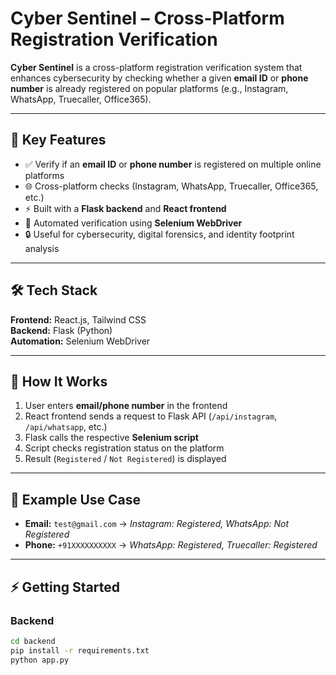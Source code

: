 # Cyber Sentinel – Cross-Platform Registration Verification  

**Cyber Sentinel** is a cross-platform registration verification system that enhances cybersecurity by checking whether a given **email ID** or **phone number** is already registered on popular platforms (e.g., Instagram, WhatsApp, Truecaller, Office365).  

---

## 🔑 Key Features  
- ✅ Verify if an **email ID** or **phone number** is registered on multiple online platforms  
- 🌐 Cross-platform checks (Instagram, WhatsApp, Truecaller, Office365, etc.)  
- ⚡ Built with a **Flask backend** and **React frontend**  
- 🤖 Automated verification using **Selenium WebDriver**  
- 🔒 Useful for cybersecurity, digital forensics, and identity footprint analysis  

---

## 🛠️ Tech Stack  
**Frontend:** React.js, Tailwind CSS  
**Backend:** Flask (Python)  
**Automation:** Selenium WebDriver   

---

## 🚀 How It Works  
1. User enters **email/phone number** in the frontend  
2. React frontend sends a request to Flask API (`/api/instagram`, `/api/whatsapp`, etc.)  
3. Flask calls the respective **Selenium script**  
4. Script checks registration status on the platform  
5. Result (`Registered` / `Not Registered`) is displayed  

---

## 📸 Example Use Case  
- **Email:** `test@gmail.com` → *Instagram: Registered, WhatsApp: Not Registered*  
- **Phone:** `+91XXXXXXXXXX` → *WhatsApp: Registered, Truecaller: Registered*  

---

## ⚡ Getting Started  

### Backend  
```bash
cd backend
pip install -r requirements.txt
python app.py
